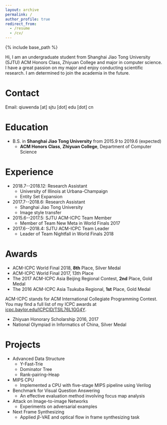 ```yaml
---
layout: archive
permalink: /
author_profile: true
redirect_from:
  - /resume
  - /cv/
---
```


{% include base_path %}

Hi, I am an undergraduate student from Shanghai Jiao Tong University (SJTU) ACM Honors Class, Zhiyuan College and major in computer science. I have a great passion on my major and enjoy conducting scientific research. I am determined to join the academia in the future.

# Contact

Email: qiuwenda [at] sjtu [dot] edu [dot] cn

Education
======
- B.S. in **Shanghai Jiao Tong University** from 2015.9 to 2019.6 (expected)
  - **ACM Honors Class**, **Zhiyuan College**, Department of Computer Science

Experience
======
* 2018.7--2018.12: Research Assistant
  * University of Illinois at Urbana-Champaign
  * Entity Set Expansion
* 2017.7--2018.6: Research Assistant
  * Shanghai Jiao Tong University
  * Image style transfer
* 2015.6--2017.5: SJTU ACM-ICPC Team Member
  * Member of Team New Meta in World Finals 2017
* 2017.6--2018.4: SJTU ACM-ICPC Team Leader
  * Leader of Team Nightfall in World Finals 2018

# Awards

- ACM-ICPC World Final 2018, **8th** Place, Silver Medal
- ACM-ICPC World Final 2017, 13th Place
- The 2017 ACM-ICPC Asia Beijing Regional Contest, **2nd** Place, Gold Medal
- The 2016 ACM-ICPC Asia Tsukuba Regional, **1st** Place, Gold Medal

ACM-ICPC stands for ACM International Collegiate Programming Contest. You may find a full list of my ICPC awards at [icpc.baylor.edu/ICPCID/TSIL76L1GG4Y]().

- Zhiyuan Honorary Scholarship 2016, 2017
- National Olympiad in Informatics of China, Silver Medal

# Projects

- Advanced Data Structure
  - Y-Fast-Trie
  - Dominator Tree
  - Rank-pairing-Heap
- MIPS CPU
  - Implemented a CPU with five-stage MIPS pipeline using Verilog
- Benchmark for Visual Question Answering
  - An effective evaluation method involving focus map analysis
- Attack on Image-to-image Networks
  - Experiments on adversarial examples
- Next Frame Synthesizing
  - Applied $\beta$-VAE and optical flow in frame synthesizing task